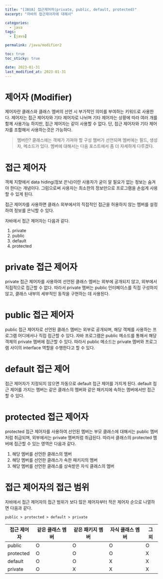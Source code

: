 ```yaml
---
title: "[JAVA] 접근제어자(private, public, default, protected)"
excerpt: "자바의 접근제어자에 대해서"

categories:
  - java
tags:
  - [java]

permalink: /java/modifier2

toc: true
toc_sticky: true

date: 2023-01-31
last_modified_at: 2023-01-31
---
```


# 제어자 (Modifier)

제어자란 클래스와 클래스 멤버의 선언 시 부가적인 의미를 부여하는 키워드로 사용한다. 제어자는 접근 제어자와 기타 제어자로 나뉘며 기타 제어자는 상황에 따라 여러 개를 함께 사용가능 하지만, 접근 제어자는 같이 사용할 수 없다. 단, 접근 제어자와 기타 제어자를 조합해서 사용하는것은 가능하다.

> 멤버란? 클래스에는 객체가 가져야 할 구성 멤버가 선언되며 멤버에는 필드, 생성자, 메소드가 있다. 멤버에 대해서는 다음 포스트에서 좀 더 자세하게 다루겠다.

# 접근 제어자

객체 지향에서 data hiding(정보 은닉)이란 사용자가 굳이 알 필요가 없는 정보는 숨겨야 한다는 개념이다. 그럼으로써 사용자는 최소한의 정보만으로 프로그램을 손쉽게 사용할 수 있게 된다.

접근 제어자를 사용하면 클래스 외부에서의 직접적인 접근을 허용하지 않는 멤버를 설정하여 정보를 은닉할 수 있다.

자바에서 접근 제어자는 다음과 같다.
 1. private
 2. public
 3. default
 4. protected

# private 접근 제어자

private 접근 제어자를 사용하여 선언된 클래스 멤버는 외부에 공개되지 않고, 외부에서 직접적으로 접근할 수 없다. 따라서 private 멤버는 public 인터페이스를 직접 구성하지 않고, 클래스 내부의 세부적인 동작을 구현하는 데 사용된다.

# public 접근 제어자

public 접근 제어자로 선언된 클래스 멤버는 외부로 공개되며, 해당 객체를 사용하는 프로그램 어디에서나 직접 접근할 수 있다. 자바 프로그램은 public 메소드를 통해서 해당 객체의 private 멤버에 접근할 수 있다. 따라서 public 메소드는 private 멤버와 프로그램 사이의 interface 역할을 수행한다고 할 수 있다.

# default 접근 제어

접근 제어자가 지정되지 않으면 자동으로 default 접근 제어를 가지게 된다. default 접근 제어를 가지는 멤버는 같은 클래스의 멤버와 같은 패키지에 속하는 멤버에서만 접근할 수 있다.

# protected 접근 제어자

protected 접근 제어자를 사용하여 선언된 멤버는 부모 클래스에 대해서는 public 멤버처럼 취급되며, 외부에서는 private 멤버처럼 취급된다. 따라서 클래스의 protected 멤버에 접근할 수 있는 영역은 다음과 같다.
 1. 해당 멤버를 선언한 클래스의 멤버
 2. 해당 멤버를 선언한 클래스가 속한 패키지의 멤버
 3. 해당 멤버를 선언한 클래스를 상속받은 자식 클래스의 멤버

# 접근 제어자의 접근 범위

자바에서 접근 제어자의 접근 범위가 보다 많은 제어자부터 적은 제어자 순으로 나열하면 다음과 같다.

`public > protected > default > private`

|접근 제어자|같은 클래스 멤버|같은 패키지 멤버|자식 클래스 멤버|그 외|
|---|---|---|---|---|
|public|O|O|O|O|
|protected|O|O|O|X|
|default|O|O|X|X|
|private|O|X|X|X|